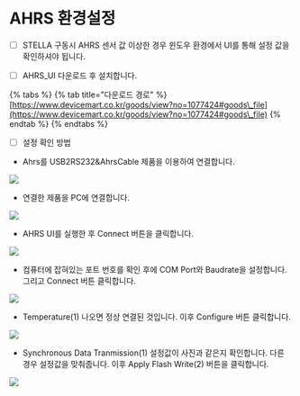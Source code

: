 # AHRS 환경설정

* [ ] STELLA 구동시 AHRS 센서 값 이상한 경우 윈도우 환경에서 UI를 통해 설정 값을 확인하셔야 됩니다.&#x20;

&#x20;  &#x20;

*   [ ] AHRS\_UI 다운로드 후 설치합니다. &#x20;



{% tabs %}
{% tab title="다운로드 경로" %}
[https://www.devicemart.co.kr/goods/view?no=1077424#goods\_file](https://www.devicemart.co.kr/goods/view?no=1077424#goods\_file)
{% endtab %}
{% endtabs %}

* [ ] 설정 확인 방법

<!---->

* Ahrs를 USB2RS232\&AhrsCable 제품을 이용하여 연결합니다.

![](../.gitbook/assets/ahrs\_5\_1.png)

* 연결한 제품을 PC에 연결합니다.

![](../.gitbook/assets/ahrs\_6.jpg)

* AHRS UI를 실행한 후 Connect 버튼을 클릭합니다.

![](../.gitbook/assets/ahrs\_1.png)

* 컴퓨터에 잡혀있는 포트 번호를 확인 후에 COM Port와 Baudrate을 설정합니다. 그리고 Connect 버튼 클릭합니다.

![](../.gitbook/assets/ahrs\_2.png)

* Temperature(1) 나오면 정상 연결된 것입니다. 이후 Configure 버튼 클릭합니다.

![](../.gitbook/assets/ahrs\_3.png)

* Synchronous Data Tranmission(1) 설정값이 사진과 같은지 확인합니다. 다른 경우 설정값을 맞춰줍니다. 이후 Apply Flash Write(2) 버튼을 클릭합니다.

![](../.gitbook/assets/ahrs\_4.png)

